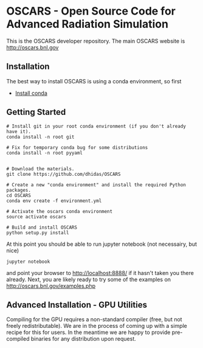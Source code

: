 # OSCARS - Open Source Code for Advanced Radiation Simulation

This is the OSCARS developer repository.  The main OSCARS website is <http://oscars.bnl.gov>

## Installation

The best way to install OSCARS is using a conda environment, so first

* [Install conda](http://conda.pydata.org/miniconda.html)


## Getting Started

```
# Install git in your root conda environment (if you don't already have it).
conda install -n root git

# Fix for temporary conda bug for some distributions
conda install -n root pyyaml


# Download the materials.
git clone https://github.com/dhidas/OSCARS

# Create a new "conda environment" and install the required Python packages.
cd OSCARS
conda env create -f environment.yml

# Activate the oscars conda environment
source activate oscars

# Build and install OSCARS
python setup.py install
```

At this point you should be able to run jupyter notebook (not necessairy, but nice)
```
jupyter notebook
```
and point your browser to <http://localhost:8888/> if it hasn't taken you there already.  Next, you are likely ready to try some of the examples on <http://oscars.bnl.gov/examples.php>


## Advanced Installation - GPU Utilities

Compiling for the GPU requires a non-standard compiler (free, but not freely redistributable).  We are in the process of coming up with a simple recipe for this for users.  In the meantime we are happy to provide pre-compiled binaries for any distribution upon request.
